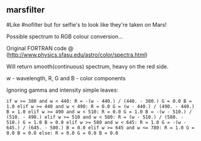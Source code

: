 ## marsfilter

#Like #nofilter but for selfie's to look like they're taken on Mars!

Possible spectrum to RGB colour conversion...

Original FORTRAN code @ (http://www.physics.sfasu.edu/astro/color/spectra.html)

Will return smooth(continuous) spectrum, heavy on the red side.

w - wavelength, R, G and B - color components

Ignoring gamma and intensity simple leaves:

`if w >= 380 and w < 440:
    R = -(w - 440.) / (440. - 380.)
    G = 0.0
    B = 1.0
elif w >= 440 and w < 490:
    R = 0.0
    G = (w - 440.) / (490. - 440.)
    B = 1.0
elif w >= 490 and w < 510:
    R = 0.0
    G = 1.0
    B = -(w - 510.) / (510. - 490.)
elif w >= 510 and w < 580:
    R = (w - 510.) / (580. - 510.)
    G = 1.0
    B = 0.0
elif w >= 580 and w < 645:
    R = 1.0
    G = -(w - 645.) / (645. - 580.)
    B = 0.0
elif w >= 645 and w <= 780:
    R = 1.0
    G = 0.0
    B = 0.0
else:
    R = 0.0
    G = 0.0
    B = 0.0`
